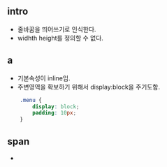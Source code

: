 ## intro
- 줄바꿈을 띄어쓰기로 인식한다.
- widhth height를 정의할 수 없다.

## a
- 기본속성이 inline임.
- 주변영역을 확보하기 위해서 display:block을 주기도함.

```css
    .menu {
        display: block;
        padding: 10px;
    }

```

## span
- 
